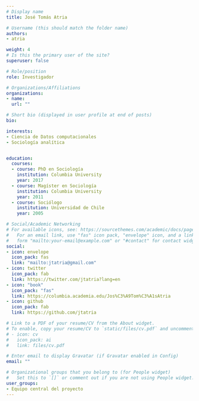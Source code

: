 ```yaml
---
# Display name
title: José Tomás Atria

# Username (this should match the folder name)
authors:
- atria

weight: 4
# Is this the primary user of the site?
superuser: false

# Role/position
role: Investigador

# Organizations/Affiliations
organizations:
- name: 
  url: ""

# Short bio (displayed in user profile at end of posts)
bio: 

interests:
- Ciencia de Datos computacionales
- Sociología analítica 


education:
  courses:
  - course: PhD en Sociología
    institution: Columbia University
    year: 2017
  - course: Magíster en Sociología
    institution: Columbia University
    year: 2011
  - course: Sociólogo
    institution: Universidad de Chile
    year: 2005

# Social/Academic Networking
# For available icons, see: https://sourcethemes.com/academic/docs/page-builder/#icons
#   For an email link, use "fas" icon pack, "envelope" icon, and a link in the
#   form "mailto:your-email@example.com" or "#contact" for contact widget.
social:
- icon: envelope
  icon_pack: fas
  link: "mailto:jtatria@gmail.com"
- icon: twitter
  icon_pack: fab
  link: https://twitter.com/jtatria?lang=en
- icon: "book"
  icon_pack: "fas"
  link: https://columbia.academia.edu/Jos%C3%A9Tom%C3%A1sAtria
- icon: github
  icon_pack: fab
  link: https://github.com/jtatria

# Link to a PDF of your resume/CV from the About widget.
# To enable, copy your resume/CV to `static/files/cv.pdf` and uncomment the lines below.
# - icon: cv
#   icon_pack: ai
#   link: files/cv.pdf

# Enter email to display Gravatar (if Gravatar enabled in Config)
email: ""

# Organizational groups that you belong to (for People widget)
#   Set this to `[]` or comment out if you are not using People widget.
user_groups:
- Equipo central del proyecto
---
```



